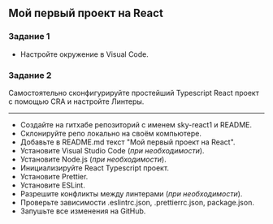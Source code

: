## Мой первый проект на React
### Задание 1

+ Настройте окружение в Visual Code.

### Задание 2

Самостоятельно сконфигурируйте простейший Typescript React проект с помощью CRA и настройте Линтеры.
***

- Создайте на гитхабе репозиторий с именем sky-react1 и README.
- Склонируйте репо локально на своём компьютере.
- Добавьте в README.md текст "Мой первый проект на React".
- Установите Visual Studio Code (*при необходимости*).
- Установите Node.js (*при необходимости*).
- Инициализируйте React Typescript проект.
- Установите Prettier.
- Установите ESLint.
- Разрешите конфликты между линтерами (*при необходимости*).
- Проверьте зависимости .eslintrc.json, .prettierrc.json, package.json.
- Запушьте все изменения на GitHub.
